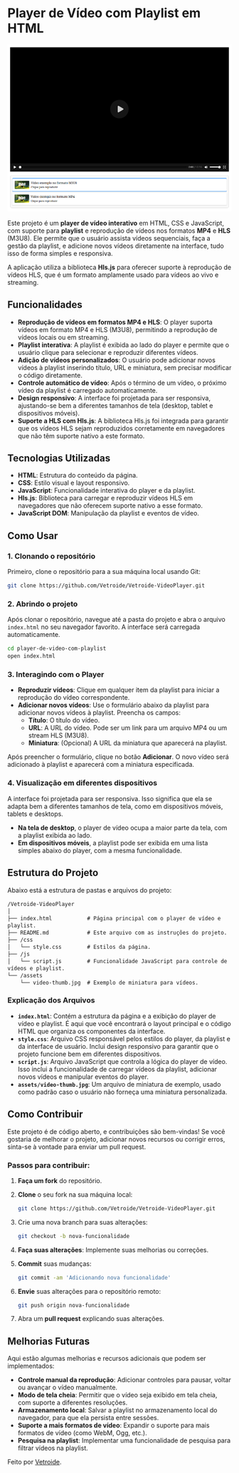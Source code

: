# Player de Vídeo com Playlist em HTML

![Logo](img-player.png)


Este projeto é um **player de vídeo interativo** em HTML, CSS e JavaScript, com suporte para **playlist** e reprodução de vídeos nos formatos **MP4** e **HLS** (M3U8). Ele permite que o usuário assista vídeos sequenciais, faça a gestão da playlist, e adicione novos vídeos diretamente na interface, tudo isso de forma simples e responsiva.

A aplicação utiliza a biblioteca **Hls.js** para oferecer suporte à reprodução de vídeos HLS, que é um formato amplamente usado para vídeos ao vivo e streaming.

## Funcionalidades

- **Reprodução de vídeos em formatos MP4 e HLS**: O player suporta vídeos em formato MP4 e HLS (M3U8), permitindo a reprodução de vídeos locais ou em streaming.
- **Playlist interativa**: A playlist é exibida ao lado do player e permite que o usuário clique para selecionar e reproduzir diferentes vídeos.
- **Adição de vídeos personalizados**: O usuário pode adicionar novos vídeos à playlist inserindo título, URL e miniatura, sem precisar modificar o código diretamente.
- **Controle automático de vídeo**: Após o término de um vídeo, o próximo vídeo da playlist é carregado automaticamente.
- **Design responsivo**: A interface foi projetada para ser responsiva, ajustando-se bem a diferentes tamanhos de tela (desktop, tablet e dispositivos móveis).
- **Suporte a HLS com Hls.js**: A biblioteca Hls.js foi integrada para garantir que os vídeos HLS sejam reproduzidos corretamente em navegadores que não têm suporte nativo a este formato.

## Tecnologias Utilizadas

- **HTML**: Estrutura do conteúdo da página.
- **CSS**: Estilo visual e layout responsivo.
- **JavaScript**: Funcionalidade interativa do player e da playlist.
- **Hls.js**: Biblioteca para carregar e reproduzir vídeos HLS em navegadores que não oferecem suporte nativo a esse formato.
- **JavaScript DOM**: Manipulação da playlist e eventos de vídeo.

## Como Usar

### 1. Clonando o repositório

Primeiro, clone o repositório para a sua máquina local usando Git:

```bash
git clone https://github.com/Vetroide/Vetroide-VideoPlayer.git
```
### 2. Abrindo o projeto
Após clonar o repositório, navegue até a pasta do projeto e abra o arquivo `index.html` no seu navegador favorito. A interface será carregada automaticamente.
```bash
cd player-de-video-com-playlist
open index.html
```
### 3. Interagindo com o Player

- **Reproduzir vídeos**: Clique em qualquer item da playlist para iniciar a reprodução do vídeo correspondente.
- **Adicionar novos vídeos**: Use o formulário abaixo da playlist para adicionar novos vídeos à playlist. Preencha os campos:
  - **Título**: O título do vídeo.
  - **URL**: A URL do vídeo. Pode ser um link para um arquivo MP4 ou um stream HLS (M3U8).
  - **Miniatura**: (Opcional) A URL da miniatura que aparecerá na playlist.

Após preencher o formulário, clique no botão **Adicionar**. O novo vídeo será adicionado à playlist e aparecerá com a miniatura especificada.

### 4. Visualização em diferentes dispositivos

A interface foi projetada para ser responsiva. Isso significa que ela se adapta bem a diferentes tamanhos de tela, como em dispositivos móveis, tablets e desktops.

- **Na tela de desktop**, o player de vídeo ocupa a maior parte da tela, com a playlist exibida ao lado.
- **Em dispositivos móveis**, a playlist pode ser exibida em uma lista simples abaixo do player, com a mesma funcionalidade.

## Estrutura do Projeto

Abaixo está a estrutura de pastas e arquivos do projeto:
```
/Vetroide-VideoPlayer
│
├── index.html           # Página principal com o player de vídeo e playlist.
├── README.md            # Este arquivo com as instruções do projeto.
├── /css
│   └── style.css        # Estilos da página.
├── /js
│   └── script.js        # Funcionalidade JavaScript para controle de vídeos e playlist.
└── /assets
    └── video-thumb.jpg  # Exemplo de miniatura para vídeos.
```
### Explicação dos Arquivos

- **`index.html`**: Contém a estrutura da página e a exibição do player de vídeo e playlist. É aqui que você encontrará o layout principal e o código HTML que organiza os componentes da interface.
- **`style.css`**: Arquivo CSS responsável pelos estilos do player, da playlist e da interface de usuário. Inclui design responsivo para garantir que o projeto funcione bem em diferentes dispositivos.
- **`script.js`**: Arquivo JavaScript que controla a lógica do player de vídeo. Isso inclui a funcionalidade de carregar vídeos da playlist, adicionar novos vídeos e manipular eventos do player.
- **`assets/video-thumb.jpg`**: Um arquivo de miniatura de exemplo, usado como padrão caso o usuário não forneça uma miniatura personalizada.

## Como Contribuir

Este projeto é de código aberto, e contribuições são bem-vindas! Se você gostaria de melhorar o projeto, adicionar novos recursos ou corrigir erros, sinta-se à vontade para enviar um pull request.

### Passos para contribuir:

1. **Faça um fork** do repositório.
2. **Clone** o seu fork na sua máquina local:

   ```bash
   git clone https://github.com/Vetroide/Vetroide-VideoPlayer.git
   ```

3. Crie uma nova branch para suas alterações:

   ```bash
   git checkout -b nova-funcionalidade
   ```

4. **Faça suas alterações**: Implemente suas melhorias ou correções.
5. **Commit** suas mudanças:

   ```bash
   git commit -am 'Adicionando nova funcionalidade'
   ```

6. **Envie** suas alterações para o repositório remoto:

   ```bash
   git push origin nova-funcionalidade
   ```

7. Abra um **pull request** explicando suas alterações.

## Melhorias Futuras

Aqui estão algumas melhorias e recursos adicionais que podem ser implementados:

- **Controle manual da reprodução**: Adicionar controles para pausar, voltar ou avançar o vídeo manualmente.
- **Modo de tela cheia**: Permitir que o vídeo seja exibido em tela cheia, com suporte a diferentes resoluções.
- **Armazenamento local**: Salvar a playlist no armazenamento local do navegador, para que ela persista entre sessões.
- **Suporte a mais formatos de vídeo**: Expandir o suporte para mais formatos de vídeo (como WebM, Ogg, etc.).
- **Pesquisa na playlist**: Implementar uma funcionalidade de pesquisa para filtrar vídeos na playlist.

Feito por [Vetroide](https://github.com/Vetroide).
